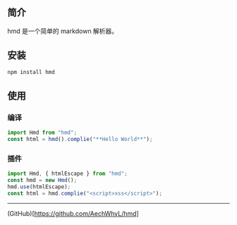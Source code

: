 ## 简介

hmd 是一个简单的 markdown 解析器。

## 安装

```bash
npm install hmd
```

## 使用

### 编译

```js
import Hmd from "hmd";
const html = hmd().complie("**Hello World**");
```

### 插件

```js
import Hmd, { htmlEscape } from "hmd";
const hmd = new Hmd();
hmd.use(htmlEscape);
const html = hmd.complie("<script>xss</script>");
```
---

(GitHub)[https://github.com/AechWhyL/hmd]